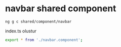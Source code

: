 # navbar shared component


```.sh
ng g c shared/component/navbar
```

index.ts olustur

```.sh
export * from './navbar.component';
```
